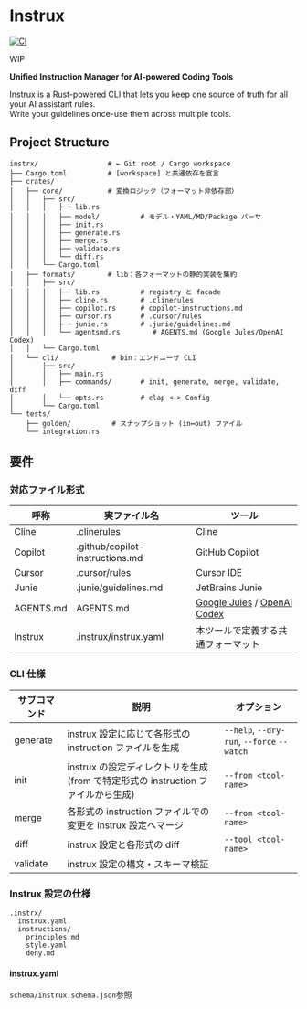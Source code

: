 # Instrux

[![CI](https://github.com/epli2/instrux/actions/workflows/rust.yml/badge.svg)](https://github.com/epli2/instrux/actions/workflows/rust.yml)

WIP

**Unified Instruction Manager for AI-powered Coding Tools**

Instrux is a Rust-powered CLI that lets you keep one source of truth for all your AI assistant rules.  
Write your guidelines once-use them across multiple tools.

## Project Structure

```
instrx/                 # ← Git root / Cargo workspace
├── Cargo.toml          # [workspace] と共通依存を宣言
├── crates/
│   ├── core/           # 変換ロジック（フォーマット非依存部）
│   │   ├── src/
│   │   │   ├── lib.rs
│   │   │   ├── model/          # モデル・YAML/MD/Package パーサ
│   │   │   ├── init.rs
│   │   │   ├── generate.rs
│   │   │   ├── merge.rs
│   │   │   ├── validate.rs
│   │   │   └── diff.rs
│   │   └── Cargo.toml
│   ├── formats/        # lib：各フォーマットの静的実装を集約
│   │   ├── src/
│   │   │   ├── lib.rs          # registry と facade
│   │   │   ├── cline.rs        # .clinerules
│   │   │   ├── copilot.rs      # copilot-instructions.md
│   │   │   ├── cursor.rs       # .cursor/rules
│   │   │   ├── junie.rs        # .junie/guidelines.md
│   │   │   └── agentsmd.rs        # AGENTS.md (Google Jules/OpenAI Codex)
│   │   └── Cargo.toml
│   └── cli/             # bin：エンドユーザ CLI
│       ├── src/
│       │   ├── main.rs
│       │   ├── commands/       # init, generate, merge, validate, diff
│       │   └── opts.rs         # clap <–> Config
│       └── Cargo.toml
└── tests/
    ├── golden/          # スナップショット (in↔out) ファイル
    └── integration.rs
```

## 要件

### 対応ファイル形式

| 呼称      | 実ファイル名                    | ツール                                                                                                                                                                                                   |
| --------- | ------------------------------- | -------------------------------------------------------------------------------------------------------------------------------------------------------------------------------------------------------- |
| Cline     | .clinerules                     | Cline                                                                                                                                                                                                    |
| Copilot   | .github/copilot-instructions.md | GitHub Copilot                                                                                                                                                                                           |
| Cursor    | .cursor/rules                   | Cursor IDE                                                                                                                                                                                               |
| Junie     | .junie/guidelines.md            | JetBrains Junie                                                                                                                                                                                          |
| AGENTS.md | AGENTS.md                       | [Google Jules](https://jules.google/docs/#include-agentsmd-file) / [OpenAI Codex](https://github.com/openai/codex/blob/b73426c1c40187ca13c74c03912a681072c2884f/codex-cli/src/utils/config.ts#L229-L233) |
| Instrux   | .instrux/instrux.yaml           | 本ツールで定義する共通フォーマット                                                                                                                                                                       |

### CLI 仕様

| サブコマンド | 説明                                                                             | オプション                                 |
| ------------ | -------------------------------------------------------------------------------- | ------------------------------------------ |
| generate     | instrux 設定に応じて各形式の instruction ファイルを生成                          | `--help`, `--dry-run`, `--force` `--watch` |
| init         | instrux の設定ディレクトリを生成(from で特定形式の instruction ファイルから生成) | `--from <tool-name>`                       |
| merge        | 各形式の instruction ファイルでの変更を instrux 設定へマージ                     | `--from <tool-name>`                       |
| diff         | instrux 設定と各形式の diff                                                      | `--tool <tool-name>`                       |
| validate     | instrux 設定の構文・スキーマ検証                                                 |                                            |

### Instrux 設定の仕様

```
.instrx/
  instrux.yaml
  instructions/
    principles.md
    style.yaml
    deny.md
```

#### instrux.yaml

`schema/instrux.schema.json`参照

